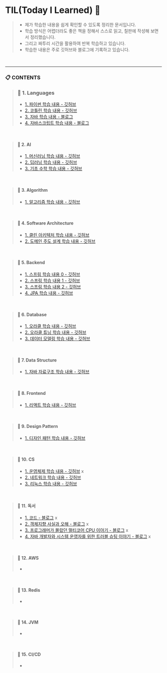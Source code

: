 
# TIL(Today I Learned) 🌱

> - 제가 학습한 내용을 쉽게 확인할 수 있도록 정리한 문서입니다.
> - 학습 방식은 어렵더라도 좋은 책을 정해서 스스로 읽고, 칠판에 작성해 보면서 정리했습니다.
> - 그리고 짜투리 시간을 활용하여 반복 학습하고 있습니다.
> - 학습한 내용은 주로 깃허브와 블로그에 기록하고 있습니다. 

<br>

<hr>

### 📋 CONTENTS
> ### 📌 1. Languages
> - [1. 파이썬 학습 내용 - 깃허브](https://github.com/jongheonleee/hello_my_python)
> - [2. 코틀린 학습 내용 - 깃허브](https://github.com/jongheonleee/kotlin)
> - [3. 자바 학습 내용 - 블로그](https://yeoneul-tech.tistory.com/category/Java)
> - [4. 자바스크립트 학습 내용 - 블로그](https://yeoneul-tech.tistory.com/category/JavaScript)

<br>

> #### 📌 2. AI
> - [1. 머신러닝 학습 내용 - 깃허브](https://github.com/jongheonleee/hello_my_machine_learning)
> - [2. 딥러닝 학습 내용 - 깃허브](https://github.com/jongheonleee/hello_my_deep_learning)
> - [3. 기초 수학 학습 내용 - 깃허브](https://github.com/jongheonleee/hello_my_mathematics)

<br>

> #### 📌 3. Algorithm 
> - [1. 알고리즘 학습 내용 - 깃허브](https://github.com/jongheonleee/Algorithms)

<br>

> #### 📌 4. Software Architecture
> - [1. 클린 아키텍처 학습 내용 - 깃허브](https://github.com/jongheonleee/hello_my_architecture)
> - [2. 도메인 주도 설계 학습 내용 - 깃허브](https://github.com/jongheonleee/hello_my_domain_driven_design)

<br> 

> #### 📌 5. Backend 
> - [1. 스프링 학습 내용 0 - 깃허브](https://github.com/jongheonleee/hello_my_spring0)
> - [2. 스프링 학습 내용 1 - 깃허브](https://github.com/jongheonleee/hello_my_spring1)
> - [3. 스프링 학습 내용 2 - 깃허브](https://github.com/jongheonleee/hello_my_spring2)
> - [4. JPA 학습 내용 - 깃허브](https://github.com/jongheonleee/hello_my_jpa1)

<br> 

> #### 📌 6. Database 
> - [1. 오라클 학습 내용 - 깃허브](https://github.com/jongheonleee/hello_my_oracle)
> - [2. 오라클 튜닝 학습 내용 - 깃허브](https://github.com/jongheonleee/hello_my_oracle_tuning0)
> - [3. 데이터 모델링 학습 내용 - 깃허브](https://github.com/jongheonleee/data_modelling)

<br> 

> #### 📌 7. Data Structure 
> - [1. 자바 자료구조 학습 내용 - 깃허브](https://github.com/jongheonleee/data_structure)


<br> 

> #### 📌 8. Frontend 
> - [1. 리액트 학습 내용 - 깃허브](https://github.com/jongheonleee/hello_my_react)

<br>

> #### 📌 9. Design Pattern 
> - [1. 디자인 패턴 학습 내용 - 깃허브](https://github.com/jongheonleee/design_pattern)

<br>

> #### 📌 10. CS  
> - [1. 운영체제 학습 내용 - 깃허브]() x
> - [2. 네트워크 학습 내용 - 깃허브](https://github.com/jongheonleee/hello_my_network)
> - [3. 리눅스 학습 내용 - 깃허브](https://github.com/jongheonleee/hello_my_linux)

<br>

> #### 📌 11. 독서
> - [1. 코드 - 블로그]() x
> - [2. 객체지향 사실과 오해 - 블로그]() x
> - [3. 프로그래머가 몰랐던 멀티코어 CPU 이야기 - 블로그]() x
> - [4. 자바 개발자와 시스템 운영자를 위한 트러블 슈팅 이야기 - 블로그]() x


<br>

> #### 📌 12. AWS
> -

<br>

> #### 📌 13. Redis
> - 

<br>

> #### 📌 14. JVM
> - 

<br>

> #### 📌 15. CI/CD
> -  